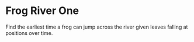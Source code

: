 # Frog River One

Find the earliest time a frog can jump across the river given leaves falling at positions over time.
